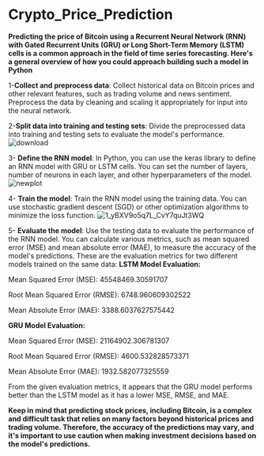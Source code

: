 # Crypto_Price_Prediction

**Predicting the price of Bitcoin using a Recurrent Neural Network (RNN) with Gated Recurrent Units (GRU) or Long Short-Term Memory (LSTM)**
**cells is a common approach in the field of time series forecasting. Here's a general overview of how you could approach building such a model in Python**

1-**Collect and preprocess data**: Collect historical data on Bitcoin prices and other relevant features, such as trading volume and news sentiment.
    Preprocess the data by cleaning and scaling it appropriately for input into the neural network.

2-**Split data into training and testing sets**: Divide the preprocessed data into training and testing sets to evaluate the model's performance.
![download](https://user-images.githubusercontent.com/121633990/231550730-55e1bdb3-6168-46a0-a4bd-b00c9ff93ec3.png)


3- **Define the RNN model**: In Python, you can use the keras library to define an RNN model with GRU or LSTM cells.
  You can set the number of layers, number of neurons in each layer, and other hyperparameters of the model.
  ![newplot](https://user-images.githubusercontent.com/121633990/231551042-a2d9ce2a-78db-4ca2-ae59-3ceed6f912a4.png)


4- **Train the model**: Train the RNN model using the training data. You can use stochastic gradient descent (SGD) or other optimization algorithms to 
    minimize the loss function.
    ![1_yBXV9o5q7L_CvY7quJt3WQ](https://user-images.githubusercontent.com/121633990/231519092-1509ce88-64a9-4b45-ab12-d4d1d4a46306.png)


5- **Evaluate the model**: Use the testing data to evaluate the performance of the RNN model. You can calculate various metrics, 
    such as mean squared error (MSE) and mean absolute error (MAE), to measure the accuracy of the model's predictions.
    These are the evaluation metrics for two different models trained on the same data:
**LSTM Model Evaluation:**

Mean Squared Error (MSE): 45548469.30591707

Root Mean Squared Error (RMSE): 6748.960609302522

Mean Absolute Error (MAE): 3388.6037627575442

**GRU Model Evaluation:**

Mean Squared Error (MSE): 21164902.306781307

Root Mean Squared Error (RMSE): 4600.532828573371

Mean Absolute Error (MAE): 1932.582077325559

From the given evaluation metrics, it appears that the GRU model performs better than the LSTM model as it has a lower MSE, RMSE, and MAE.
    



**Keep in mind that predicting stock prices, including Bitcoin, is a complex and difficult task that relies on many factors beyond historical prices and trading volume.
Therefore, the accuracy of the predictions may vary, and it's important to use caution when making investment decisions based on the model's predictions.**

